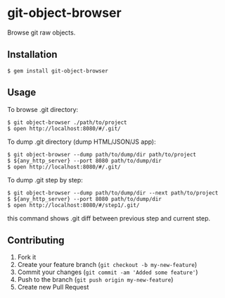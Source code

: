 # git-object-browser

Browse git raw objects.


## Installation

    $ gem install git-object-browser

## Usage

To browse .git directory:

    $ git object-browser ./path/to/project
    $ open http://localhost:8080/#/.git/

To dump .git directory (dump HTML/JSON/JS app):

    $ git object-browser --dump path/to/dump/dir path/to/project
    $ ${any_http_server} --port 8080 path/to/dump/dir
    $ open http://localhost:8080/#/.git/

To dump .git step by step:

    $ git object-browser --dump path/to/dump/dir --next path/to/project
    $ ${any_http_server} --port 8080 path/to/dump/dir
    $ open http://localhost:8080/#/step1/.git/

this command shows .git diff between previous step and current step.

## Contributing

1. Fork it
2. Create your feature branch (`git checkout -b my-new-feature`)
3. Commit your changes (`git commit -am 'Added some feature'`)
4. Push to the branch (`git push origin my-new-feature`)
5. Create new Pull Request
